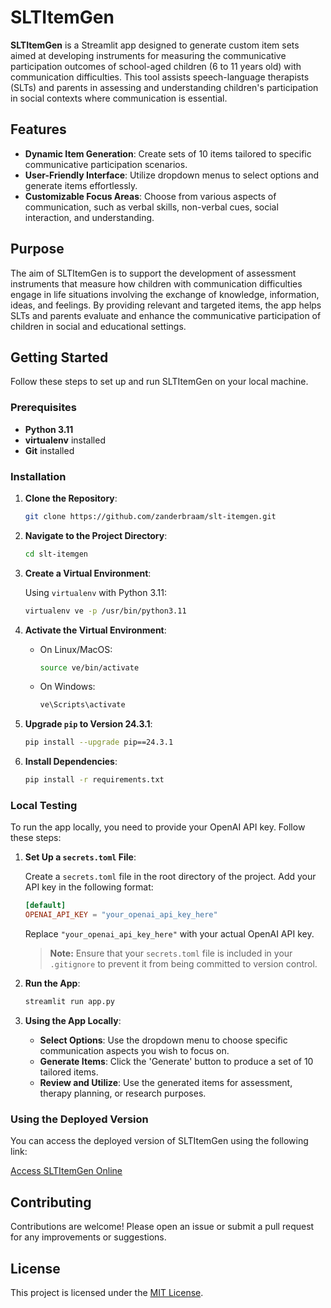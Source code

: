 # SLTItemGen

**SLTItemGen** is a Streamlit app designed to generate custom item sets aimed at developing instruments for measuring the communicative participation outcomes of school-aged children (6 to 11 years old) with communication difficulties. This tool assists speech-language therapists (SLTs) and parents in assessing and understanding children's participation in social contexts where communication is essential.

## Features

- **Dynamic Item Generation**: Create sets of 10 items tailored to specific communicative participation scenarios.
- **User-Friendly Interface**: Utilize dropdown menus to select options and generate items effortlessly.
- **Customizable Focus Areas**: Choose from various aspects of communication, such as verbal skills, non-verbal cues, social interaction, and understanding.

## Purpose

The aim of SLTItemGen is to support the development of assessment instruments that measure how children with communication difficulties engage in life situations involving the exchange of knowledge, information, ideas, and feelings. By providing relevant and targeted items, the app helps SLTs and parents evaluate and enhance the communicative participation of children in social and educational settings.

## Getting Started

Follow these steps to set up and run SLTItemGen on your local machine.

### Prerequisites

- **Python 3.11**
- **virtualenv** installed
- **Git** installed

### Installation

1. **Clone the Repository**:

   ```bash
   git clone https://github.com/zanderbraam/slt-itemgen.git
   ```

2. **Navigate to the Project Directory**:

   ```bash
   cd slt-itemgen
   ```

3. **Create a Virtual Environment**:

   Using `virtualenv` with Python 3.11:

   ```bash
   virtualenv ve -p /usr/bin/python3.11
   ```

4. **Activate the Virtual Environment**:

   - On Linux/MacOS:

     ```bash
     source ve/bin/activate
     ```

   - On Windows:

     ```bash
     ve\Scripts\activate
     ```

5. **Upgrade `pip` to Version 24.3.1**:

   ```bash
   pip install --upgrade pip==24.3.1
   ```

6. **Install Dependencies**:

   ```bash
   pip install -r requirements.txt
   ```

### Local Testing

To run the app locally, you need to provide your OpenAI API key. Follow these steps:

1. **Set Up a `secrets.toml` File**:

   Create a `secrets.toml` file in the root directory of the project. Add your API key in the following format:

   ```toml
   [default]
   OPENAI_API_KEY = "your_openai_api_key_here"
   ```

   Replace `"your_openai_api_key_here"` with your actual OpenAI API key.

   > **Note:** Ensure that your `secrets.toml` file is included in your `.gitignore` to prevent it from being committed to version control.

2. **Run the App**:

   ```bash
   streamlit run app.py
   ```

3. **Using the App Locally**:

   - **Select Options**: Use the dropdown menu to choose specific communication aspects you wish to focus on.
   - **Generate Items**: Click the 'Generate' button to produce a set of 10 tailored items.
   - **Review and Utilize**: Use the generated items for assessment, therapy planning, or research purposes.

### Using the Deployed Version

You can access the deployed version of SLTItemGen using the following link:

[Access SLTItemGen Online](https://slt-itemgen-5zchlgcr2tm7hkvqddcxam.streamlit.app/)

## Contributing

Contributions are welcome! Please open an issue or submit a pull request for any improvements or suggestions.

## License

This project is licensed under the [MIT License](LICENSE).